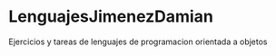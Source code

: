 LenguajesJimenezDamian
======================

Ejercicios y tareas de lenguajes de programacion orientada a objetos

